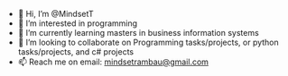 - 👋 Hi, I’m @MindsetT
- 👀 I’m interested in programming
- 🌱 I’m currently learning masters in business information systems
- 💞️ I’m looking to collaborate on Programming tasks/projects, or python tasks/projects, and c# projects
- 📫 Reach me on email: mindsetrambau@gmail.com

<!---
MindsetT/MindsetT is a ✨ special ✨ repository because its `README.md` (this file) appears on your GitHub profile.
You can click the Preview link to take a look at your changes.
--->
